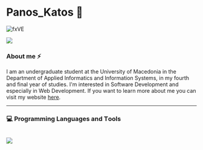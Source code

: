 # Panos_Katos :wave:

<p align="center">
  
  ![fxVE](https://github.com/Panos-Stergioulas-Mpolis/Panos-Stergioulas-Mpolis/assets/120753668/90ffed41-63f6-4604-af2a-f75657a499b4)

  <a href="https://www.linkedin.com/in/panagiotis-stergioulas-bolis-40a834223/">
    <img src="https://img.shields.io/badge/LinkedIn-0077B5?style=for-the-badge&logo=linkedin&logoColor=white"/>
  </a>
</p>

### About me ⚡

I am an undergraduate student at the University of Macedonia in the Department of Applied Informatics and Information Systems, in my fourth and final year of studies. I'm interested in Software Development and especially in Web Development. If you want to learn more about me you can visit my website <a href="https://panagiotis-stergioulas-bolis.netlify.app/" targe="_blank">here</a>.

<hr/>

### :computer: Programming Languages and Τools
<br/>

  <a href="https://skillicons.dev">
    <img src="https://skillicons.dev/icons?i=html,css,js,react,tailwind,java,python,c,androidstudio" />
  </a>
  

<!--


